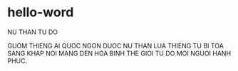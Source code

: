 # hello-word
NU THAN TU DO

GUOM THIENG AI QUOC NGON DUOC NU THAN LUA THIENG TU BI
TOA SANG KHAP NOI MANG DEN HOA BINH THE GIOI TU DO
MOI NGUOI HANH PHUC.


